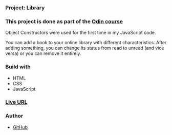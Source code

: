 ### Project: Library

### This project is done as part of the [Odin course](https://www.theodinproject.com/dashboard)

Object Constructors were used for the first time in my JavaScript code.

You can add a book to your online library with different characteristics. After adding something, you can change its status from read to unread (and vice versa) or you can remove it entirely.

### Build with

- HTML
- CSS
- JavaScript

### [Live URL](https://saba-bar95.github.io/library/)

### Author

- [GitHub](https://github.com/saba-bar95)

